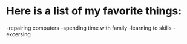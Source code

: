 # Here is a list of my favorite things:
-repairing computers
-spending time with family
-learning to skills
-excersing
